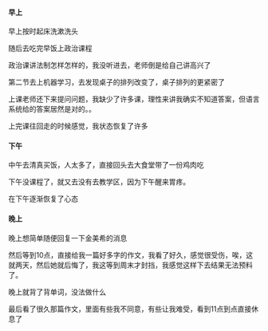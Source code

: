 #### 早上

早上按时起床洗漱洗头

随后去吃完早饭上政治课程

政治课讲法制怎样怎样的，我没听进去，老师倒是给自己讲高兴了

第二节去上机器学习，去发现桌子的排列改变了，桌子排列的更紧密了

上课老师还下来提问问题，我缺少了许多课，理性来讲我确实不知道答案，但语言系统给的答案居然是对的。。

上完课往回走的时候感觉，我状态恢复了许多

#### 下午

中午去清真买饭，人太多了，直接回头去大食堂带了一份鸡肉吃

下午没课程了，就又去没有去教学区，因为下午醒来胃疼。

在下午逐渐恢复了心态

#### 晚上

晚上想简单随便回复一下金美希的消息

然后等到10点，直接给我一篇好多字的作文，我看了好久，感觉很受伤，唉，这就两天，然后她就后悔了，我这等到周末才封挡，我感觉这样下去结果无法预料了。

晚上就背了背单词，没法做什么

最后看了很久那篇作文，里面有些我不同意，有些让我难受，看到11点到点直接休息了